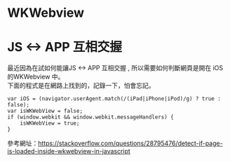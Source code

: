 
#
# WKWebview
#

# JS <-> APP 互相交握
最近因為在試如何能讓JS <-> APP 互相交握 , 所以需要如何判斷網頁是開在 iOS 的WKWebview 中。<br>
下面的程式是在網路上找到的，記錄一下，怕會忘記。<br>
```javascipt
var iOS = (navigator.userAgent.match(/(iPad|iPhone|iPod)/g) ? true : false);
var isWKWebView = false;
if (window.webkit && window.webkit.messageHandlers) {
    isWKWebView = true;
}
```
參考網址：https://stackoverflow.com/questions/28795476/detect-if-page-is-loaded-inside-wkwebview-in-javascript

